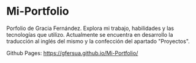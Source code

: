 # Mi-Portfolio
Porfolio de Gracia Fernández. Explora mi trabajo, habilidades y las tecnologías que utilizo.
Actualmente se encuentra en desarrollo la traducción al inglés del mismo y la confección del apartado "Proyectos".

Github Pages: https://gfersua.github.io/Mi-Portfolio/
